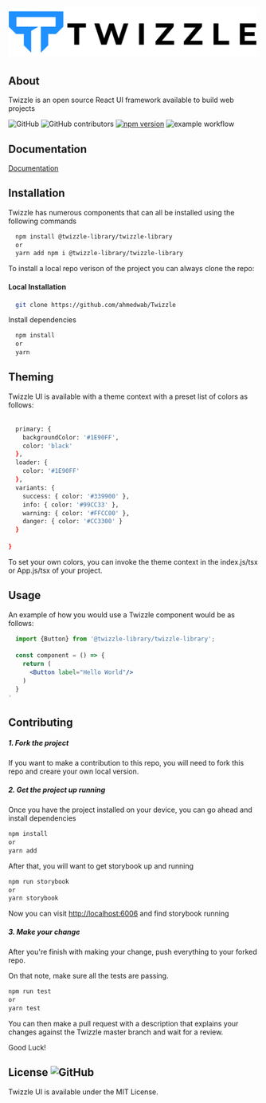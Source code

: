 # <img src="public/images/Twizzle-logo.png" alt="twizzle" width="500px"/>

## About 

Twizzle is an open source React UI framework available to build web projects

![GitHub](https://img.shields.io/github/license/ahmedwab/twizzle) ![GitHub contributors](https://img.shields.io/github/contributors/ahmedwab/twizzle) [![npm version](https://badge.fury.io/js/@twizzle-library%2Ftwizzle-library.svg)](https://badge.fury.io/js/@twizzle-library%2Ftwizzle-library) ![example workflow](https://github.com/ahmedwab/twizzle/actions/workflows/node.js.yml/badge.svg) 

## Documentation

[Documentation](https://twizzlelibrary.com)

## Installation


Twizzle has numerous components that can all be installed using the following commands

```bash
  npm install @twizzle-library/twizzle-library
  or
  yarn add npm i @twizzle-library/twizzle-library
```

To install a local repo verison of the project you can always clone the repo:

#### Local Installation
```bash
  git clone https://github.com/ahmedwab/Twizzle
```

Install dependencies

```bash
  npm install
  or
  yarn
```

## Theming

Twizzle UI is available with a theme context with a preset list of colors as follows:

```bash
  
  primary: {
    backgroundColor: '#1E90FF',
    color: 'black'
  },
  loader: {
    color: '#1E90FF'
  },
  variants: {
    success: { color: '#339900' },
    info: { color: '#99CC33' },
    warning: { color: '#FFCC00' },
    danger: { color: '#CC3300' }
  }

}
```

To set your own colors, you can invoke the theme context in the index.js/tsx or App.js/tsx of your project.

## Usage

An example of how you would use a Twizzle component would be as follows:

```jsx
  import {Button} from '@twizzle-library/twizzle-library';

  const component = () => {
    return (
      <Button label="Hello World"/>
    )
  }
'
```

## Contributing 
##### 1. Fork the project
If you want to make a contribution to this repo, you will need to fork this repo and creare your own local version.

##### 2. Get the project up running

Once you have the project installed on your device, you can go ahead and install dependencies

```sh
npm install
or
yarn add
```
After that, you will want to get storybook up and running 

```sh
npm run storybook
or 
yarn storybook
```

Now you can visit [http://localhost:6006](http://localhost:6006/) and find storybook running

##### 3. Make your change

After you're finish with making your change, push everything to your forked repo.

On that note, make sure all the tests are passing.

```sh
npm run test
or
yarn test
```

You can then make a pull request with a description that explains your changes against the Twizzle master branch and wait for a review.

Good Luck!



## License ![GitHub](https://img.shields.io/github/license/ahmedwab/twizzle)

Twizzle UI is available under the MIT License. 

